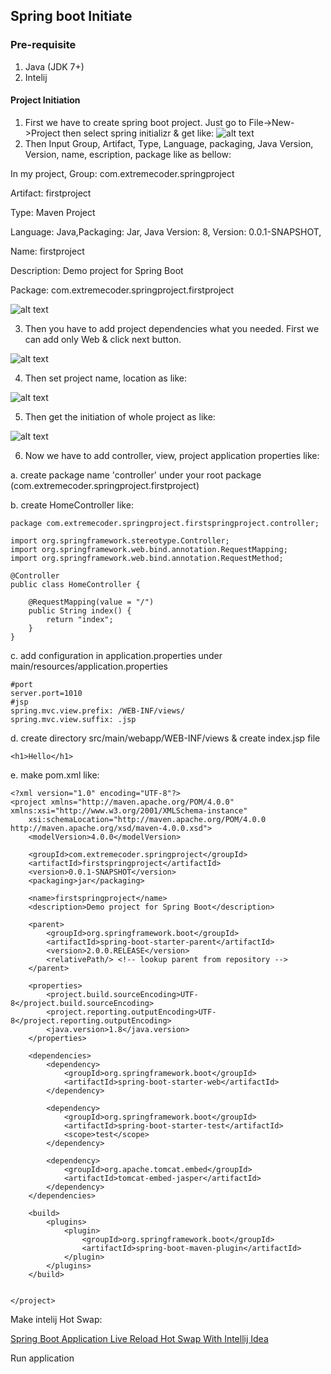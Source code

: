 ## Spring boot Initiate

### Pre-requisite
1. Java (JDK 7+)
2. Intelij

#### Project Initiation

1. First we have to create spring boot project. Just go to File->New->Project then select spring initializr & get like:
![alt text](https://raw.githubusercontent.com/rakib09/LearningJava/master/assets/1.PNG "Spring project initiate")
2. Then Input Group, Artifact, Type, Language, packaging, Java Version, Version, name, escription, package like as bellow:

In my project, Group: com.extremecoder.springproject

Artifact: firstproject

Type: Maven Project

Language: Java,Packaging: Jar, Java Version: 8, Version: 0.0.1-SNAPSHOT,

Name: firstproject

Description: Demo project for Spring Boot

Package: com.extremecoder.springproject.firstproject


![alt text](https://raw.githubusercontent.com/rakib09/LearningJava/master/assets/2.PNG "Spring project setup")

3. Then you have to add project dependencies what you needed. First we can add only Web & click next button.

![alt text](https://raw.githubusercontent.com/rakib09/LearningJava/master/assets/3.PNG "Spring project dependency added")

4. Then set project name, location as like:

![alt text](https://raw.githubusercontent.com/rakib09/LearningJava/master/assets/4.PNG "Spring project location")

5. Then get the initiation of whole project as like:

![alt text](https://raw.githubusercontent.com/rakib09/LearningJava/master/assets/5.PNG "Spring project initiate")

6. Now we have to add controller, view, project application properties like: 

a. create package name 'controller' under your root package (com.extremecoder.springproject.firstproject)
    
b. create HomeController like:
    
```
package com.extremecoder.springproject.firstspringproject.controller;

import org.springframework.stereotype.Controller;
import org.springframework.web.bind.annotation.RequestMapping;
import org.springframework.web.bind.annotation.RequestMethod;

@Controller
public class HomeController {

    @RequestMapping(value = "/")
    public String index() {
        return "index";
    }
}
```

c. add configuration in application.properties under main/resources/application.properties

```
#port
server.port=1010
#jsp
spring.mvc.view.prefix: /WEB-INF/views/
spring.mvc.view.suffix: .jsp
``` 
d. create directory src/main/webapp/WEB-INF/views & create index.jsp file

```
<h1>Hello</h1>
``` 

e. make pom.xml like: 

```
<?xml version="1.0" encoding="UTF-8"?>
<project xmlns="http://maven.apache.org/POM/4.0.0" xmlns:xsi="http://www.w3.org/2001/XMLSchema-instance"
	xsi:schemaLocation="http://maven.apache.org/POM/4.0.0 http://maven.apache.org/xsd/maven-4.0.0.xsd">
	<modelVersion>4.0.0</modelVersion>

	<groupId>com.extremecoder.springproject</groupId>
	<artifactId>firstspringproject</artifactId>
	<version>0.0.1-SNAPSHOT</version>
	<packaging>jar</packaging>

	<name>firstspringproject</name>
	<description>Demo project for Spring Boot</description>

	<parent>
		<groupId>org.springframework.boot</groupId>
		<artifactId>spring-boot-starter-parent</artifactId>
		<version>2.0.0.RELEASE</version>
		<relativePath/> <!-- lookup parent from repository -->
	</parent>

	<properties>
		<project.build.sourceEncoding>UTF-8</project.build.sourceEncoding>
		<project.reporting.outputEncoding>UTF-8</project.reporting.outputEncoding>
		<java.version>1.8</java.version>
	</properties>

	<dependencies>
		<dependency>
			<groupId>org.springframework.boot</groupId>
			<artifactId>spring-boot-starter-web</artifactId>
		</dependency>

		<dependency>
			<groupId>org.springframework.boot</groupId>
			<artifactId>spring-boot-starter-test</artifactId>
			<scope>test</scope>
		</dependency>

        <dependency>
            <groupId>org.apache.tomcat.embed</groupId>
            <artifactId>tomcat-embed-jasper</artifactId>
        </dependency>
	</dependencies>

	<build>
		<plugins>
			<plugin>
				<groupId>org.springframework.boot</groupId>
				<artifactId>spring-boot-maven-plugin</artifactId>
			</plugin>
		</plugins>
	</build>


</project>

```

Make intelij Hot Swap: 

[Spring Boot Application Live Reload Hot Swap With Intellij Idea](https://rakib09.github.io/2017/04/28/Spring-Boot-Application-Live-Reload-Hot-Swap-With-Intellij-IDEA/)

Run application
